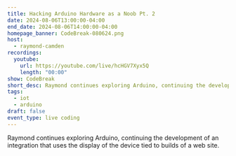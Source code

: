 ```yaml
---
title: Hacking Arduino Hardware as a Noob Pt. 2
date: 2024-08-06T13:00:00-04:00
end_date: 2024-08-06T14:00:00-04:00
homepage_banner: CodeBreak-080624.png
host:
  - raymond-camden
recordings:
  youtube:
    url: https://youtube.com/live/hcHGV7Xyx5Q
    length: "00:00"
show: CodeBreak
short_desc: Raymond continues exploring Arduino, continuing the development of an integration that uses the display of the device tied to builds of a web site.
tags:
  - iot
  - arduino
draft: false
event_type: live coding
---
```


Raymond continues exploring Arduino, continuing the development of an integration that uses the display of the device tied to builds of a web site.
